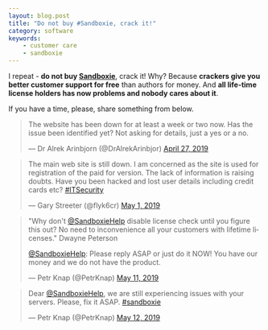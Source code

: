 ```yaml
---
layout: blog.post
title: "Do not buy #Sandboxie, crack it!"
category: software
keywords:
    - customer care
    - sandboxie
---
```


I repeat - **do not buy [Sandboxie]**, crack it!
Why?
Because **crackers give you better customer support for free** than authors for money.
And **all life-time license holders has now problems and nobody cares about it**.

If you have a time, please, share something from below.

<blockquote class="twitter-tweet" data-lang="en">
<p lang="en" dir="ltr">
The website has been down for at least a week or two now.
Has the issue been identified yet?
Not asking for details, just a yes or a no.
</p>
&mdash; Dr Alrek Arinbjorn (@DrAlrekArinbjor)
<a href="https://twitter.com/DrAlrekArinbjor/status/1122226600597082113?ref_src=twsrc%5Etfw">April 27, 2019</a>
</blockquote>

<blockquote class="twitter-tweet" data-lang="en">
<p lang="en" dir="ltr">
The main web site is still down.
I am concerned as the site is used for registration of the paid for version.
The lack of information is raising doubts.
Have you been hacked and lost user details including credit cards etc?
<a href="https://twitter.com/hashtag/ITSecurity?src=hash&amp;ref_src=twsrc%5Etfw">#ITSecurity</a>
</p>
&mdash; Gary Streeter (@flyk6cr)
<a href="https://twitter.com/flyk6cr/status/1123465307471872000?ref_src=twsrc%5Etfw">May 1, 2019</a>
</blockquote>

<blockquote class="twitter-tweet" data-lang="en">
<p lang="en" dir="ltr">
&quot;Why don&#39;t <a href="https://twitter.com/SandboxieHelp?ref_src=twsrc%5Etfw">@SandboxieHelp</a> disable license check until you figure this out?
No need to inconvenience all your customers with lifetime licenses.&quot;
Dwayne Peterson

<a href="https://twitter.com/SandboxieHelp?ref_src=twsrc%5Etfw">@SandboxieHelp</a>:
Please reply ASAP or just do it NOW!
You have our money and we do not have the product.
</p>
&mdash; Petr Knap (@PetrKnap)
<a href="https://twitter.com/PetrKnap/status/1127243077595336709?ref_src=twsrc%5Etfw">May 11, 2019</a>
</blockquote>

<blockquote class="twitter-tweet" data-lang="en">
<p lang="en" dir="ltr">
Dear <a href="https://twitter.com/SandboxieHelp?ref_src=twsrc%5Etfw">@SandboxieHelp</a>,
we are still experiencing issues with your servers. Please, fix it ASAP.
<a href="https://twitter.com/hashtag/sandboxie?src=hash&amp;ref_src=twsrc%5Etfw">#sandboxie</a>
</p>
&mdash; Petr Knap (@PetrKnap)
<a href="https://twitter.com/PetrKnap/status/1127561846611955712?ref_src=twsrc%5Etfw">May 12, 2019</a>
</blockquote>

<script async src="https://platform.twitter.com/widgets.js" charset="utf-8"></script>



[Sandboxie]:https://www.sandboxie.com/
